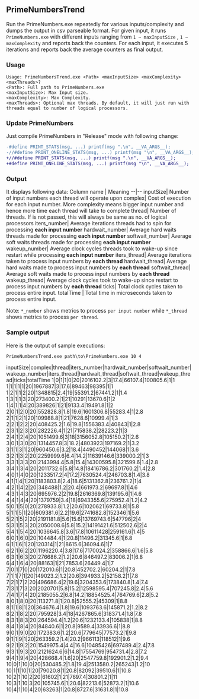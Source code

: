 ## PrimeNumbersTrend

Run the PrimeNumbers.exe repeatedly for various inputs/complexity and dumps the output in csv parseable format. For given input, it runs `PrimeNumbers.exe` with different inputs ranging from `1 ~ maxInputSize` , `1 ~ maxComplexity` and reports back the counters. For each input, it executes 5 iterations and reports back the average counters as final output.

### Usage

```
Usage: PrimeNumbersTrend.exe <Path> <maxInputSize> <maxComplexity> <maxThreads>?
<Path>: Full path to PrimeNumbers.exe
<maxInputSize>: Max Input size.
<maxComplexity>: Max Complexity.
<maxThreads>: Optional max threads. By default, it will just run with threads equal to number of logical processors.
```

### Update PrimeNumbers
Just compile PrimeNumbers in "Release" mode with following change:

```diff
-#define PRINT_STATS(msg, ...) printf(msg ".\n", __VA_ARGS__);
-//#define PRINT_ONELINE_STATS(msg, ...) printf(msg "\n", __VA_ARGS__);
+//#define PRINT_STATS(msg, ...) printf(msg ".\n", __VA_ARGS__);
+#define PRINT_ONELINE_STATS(msg, ...) printf(msg "\n", __VA_ARGS__);
```

### Output

It displays following data:
Column name | Meaning
--|--
inputSize| Number of input numbers each thread will operate upon
complex| Cost of execution for each input number. More complexity means bigger input number and hence more time each thread will take to complete
thread| Number of threads. If <maxThreads> is not passed, this will always be same as no. of logical processors
iters_number| Average iterations threads had to spin for processing **each input number**
hardwait_number| Average hard waits threads made for processing **each input number**
softwait_number| Average soft waits threads made for processing **each input number**
wakeup_number| Average clock cycles threads took to wake-up since restart while processing **each input number**
iters_thread| Average iterations taken to process input numbers by **each thread**
hardwait_thread| Average hard waits made to process input numbers by **each thread**
softwait_thread| Average soft waits made to process input numbers by **each thread**
wakeup_thread| Average clock cycles took to wake-up since restart to process input numbers by **each thread**
ticks| Total clock cycles taken to process entire input.
totalTime | Total time in microseconds taken to process entire input.

Note: `*_number` shows metrics to process `per input number` while `*_thread` shows metrics to process `per thread`.

### Sample output

Here is the output of sample executions:

`PrimeNumbersTrend.exe path\to\PrimeNumbers.exe 10 4`

inputSize|complex|thread|iters_number|hardwait_number|softwait_number|wakeup_number|iters_thread|hardwait_thread|softwait_thread|wakeup_thread|ticks|totalTime
1|0|1|1|0|20|2016102.2|3|17.4|66107.4|100805.6|1|1
1|1|1|1|1|20|1967887|3|17.6|89463|98395|1|1
1|2|1|1|2|20|1348815|2.4|19|55391.2|67441.2|1|1.4
1|3|1|1|3|20|273400.2|1|21|10291|13670.6|1|2
1|4|1|1|4|20|389826|1|21|9133.4|19491.8|1|2
2|0|1|2|0|20|552828.8|1.8|19.6|1601306.8|55283.4|1|2.8
2|1|1|2|1|20|109988.8|1|21|7628.6|10999.4|1|3
2|2|1|2|2|20|408425.2|1.6|19.8|1556383.4|40843|1|2.8
2|3|1|2|3|20|282226.4|1|21|715838.2|28223.2|1|3
2|4|1|2|4|20|1051499.6|3|18|3156052.8|105150.2|1|2.6
3|0|1|3|0|20|1314457.8|3|18.2|4803923|197169.2|1|3.2
3|1|1|3|1|20|960450.6|3.2|18.4|4490452|144068|1|3.6
3|2|1|3|2|20|2259999.6|6.4|14.2|11639146.6|339000.2|1|3
3|3|1|3|3|20|2143994.4|5.8|15.4|14300595.8|321599.6|1.4|2.8
3|4|1|3|4|20|2011732.6|5.8|14.8|18416786.2|301760.2|1.4|2.8
4|0|1|4|0|20|1233517.2|4|17.2|7630524.4|246703.8|1.4|3.8
4|1|1|4|1|20|1183803.8|2.4|18.6|5131362.8|236761.2|1|4
4|2|1|4|2|20|348488|1.2|20.4|661973.2|69697.8|1|4.6
4|3|1|4|3|20|695976.2|2|19.8|2616369.8|139195.6|1|4.6
4|4|1|4|4|20|1379759|3.4|18|6943355.6|275952.4|1.2|4.2
5|0|1|5|0|20|278933.8|1.2|20.6|1020621|69733.8|1|5.8
5|1|1|5|1|20|609381.6|2.2|19.6|2741682.8|152346|1|5.6
5|2|1|5|2|20|2191181.8|5.6|15.6|13769743.6|547796|2|4
5|3|1|5|3|20|2050008.6|5.8|15.2|14191421.6|512502.6|2|4
5|4|1|5|4|20|1036645.8|3.6|17.8|10611428|259161.6|1.4|5
6|0|1|6|0|20|104484.4|1|20.8|11496.2|31345.6|1|6.8
6|1|1|6|1|20|120314|1|21|8615.6|36094.6|1|7
6|2|1|6|2|20|1196220.4|3.8|17.6|7170024.2|358866.6|1.6|5.8
6|3|1|6|3|20|276686.2|1.2|20.6|846497.2|83006.2|1|6.8
6|4|1|6|4|20|88163|1|21|7853.6|26449.4|1|7
7|0|1|7|0|20|172010.6|1|20.8|452702.2|60204.2|1|7.8
7|1|1|7|1|20|149023.2|1.2|20.6|394933.2|52158.2|1|7.8
7|2|1|7|2|20|496686.4|2|19.6|3204353.6|173840.8|1.4|7.4
7|3|1|7|3|20|2020701|5.8|15.2|12598595.4|707245.8|2.4|5.6
7|4|1|7|4|20|2185055.2|6.8|14.2|18854525.4|764769.6|2.8|5.2
8|0|1|8|0|20|113271.8|1|20.8|52555.2|45309|1|8.8
8|1|1|8|1|20|364676.4|1.8|19.6|1093763.6|145871.2|1.2|8.2
8|2|1|8|2|20|795928|3.4|18|4267865.6|318371.4|1.8|7.8
8|3|1|8|3|20|264594.4|1.2|20.6|1232133.4|105838|1|8.8
8|4|1|8|4|20|84840.6|1|20.8|9589.4|33936.6|1|8.8
9|0|1|9|0|20|172383.6|1.2|20.6|779645|77573.2|1|9.8
9|1|1|9|1|20|263359.2|1.4|20.2|966113|118512|1|9.6
9|2|1|9|2|20|1549975.4|4.4|16.6|10485426|697489.4|2.4|7.8
9|3|1|9|3|20|2121624.6|6|14.8|17554769|954731.4|2.8|7.2
9|4|1|9|4|20|428668.4|1.6|20|2547759.8|192901.2|1.2|9.4
10|0|1|10|0|20|530485.2|1.8|19.4|2513580.2|265243|1.2|10
10|1|1|10|1|20|79020.8|1|20.8|82092|39510.6|1|10.8
10|2|1|10|2|20|61602|1|21|7697.4|30801.2|1|11
10|3|1|10|3|20|105745.6|1|20.6|82213.6|52873.2|1|10.6
10|4|1|10|4|20|63263|1|20.8|8727.6|31631.8|1|10.8